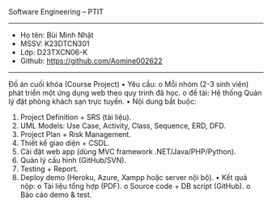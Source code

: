 Software Engineering – PTIT
____________________________________________

- Họ tên: Bùi Minh Nhật
- MSSV: K23DTCN301
- Lớp: D23TXCN06-K
- Github: https://github.com/Aomine002622
____________________________________________

Đồ án cuối khóa (Course Project)
• Yêu cầu:
o Mỗi nhóm (2-3 sinh viên) phát triển một ứng dụng web theo quy trình đã
học.
o đề tài: Hệ thống Quản lý đặt phòng khách sạn trực tuyến.
• Nội dung bắt buộc:
1. Project Definition + SRS (tài liệu).
2. UML Models: Use Case, Activity, Class, Sequence, ERD, DFD.
3. Project Plan + Risk Management.
4. Thiết kế giao diện + CSDL.
5. Cài đặt web app (dùng MVC framework .NET/Java/PHP/Python).
6. Quản lý cấu hình (GitHub/SVN).
7. Testing + Report.
8. Deploy demo (Heroku, Azure, Xampp hoặc server nội bộ).
• Kết quả nộp:
o Tài liệu tổng hợp (PDF).
o Source code + DB script (GitHub).
o Báo cáo demo & test.
